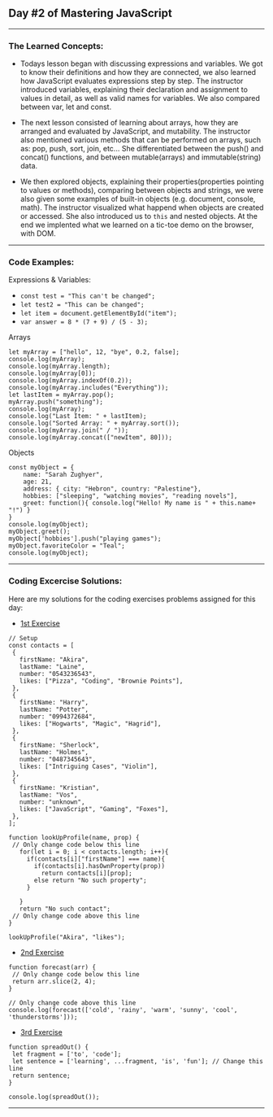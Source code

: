 ## Day #2 of Mastering JavaScript
---

  ### The Learned Concepts:
  - Todays lesson began with discussing expressions and variables. We got to know their definitions and how they are connected, we also learned how JavaScript evaluates expressions step by step. The instructor introduced variables, explaining their declaration and assignment to values in detail, as well as valid names for variables. We also compared between var, let and const.
    
  - The next lesson consisted of learning about arrays, how they are arranged and evaluated by JavaScript, and mutability. The instructor also mentioned various methods that can be performed on arrays, such as: pop, push, sort, join, etc... She differentiated between the push() and concat() functions, and between mutable(arrays) and immutable(string) data.

  - We then explored objects, explaining their properties(properties pointing to values or methods), comparing between objects and strings, we were also given some examples of built-in objects (e.g. document, console, math). The instructor visualized what happend when objects are created or accessed. She also introduced us to `this` and nested objects. At the end we implented what we learned on a tic-toe demo on the browser, with DOM.
  ---
 ### Code Examples: 

Expressions & Variables:
- `const test = "This can't be changed";`
- `let test2 = "This can be changed";`
- `let item = document.getElementById("item");`
- `var answer = 8 * (7 + 9) / (5 - 3);`

Arrays
```
let myArray = ["hello", 12, "bye", 0.2, false];
console.log(myArray);
console.log(myArray.length);
console.log(myArray[0]);
console.log(myArray.indexOf(0.2));
console.log(myArray.includes("Everything"));
let lastItem = myArray.pop();
myArray.push("something");
console.log(myArray);
console.log("Last Item: " + lastItem);
console.log("Sorted Array: " + myArray.sort());
console.log(myArray.join(" / "));
console.log(myArray.concat(["newItem", 80]));
```
Objects
```
const myObject = {
    name: "Sarah Zughyer",
    age: 21,
    address: { city: "Hebron", country: "Palestine"},
    hobbies: ["sleeping", "watching movies", "reading novels"],
    greet: function(){ console.log("Hello! My name is " + this.name+ "!") }
}
console.log(myObject);
myObject.greet();
myObject['hobbies'].push("playing games");
myObject.favoriteColor = "Teal";
console.log(myObject);
```

---
 ### Coding Excercise Solutions:
 Here are my solutions for the coding exercises problems assigned for this day:
 -  [1st Exercise](https://www.freecodecamp.org/learn/javascript-algorithms-and-data-structures/basic-javascript/profile-lookup)
 ```
// Setup
const contacts = [
  {
    firstName: "Akira",
    lastName: "Laine",
    number: "0543236543",
    likes: ["Pizza", "Coding", "Brownie Points"],
  },
  {
    firstName: "Harry",
    lastName: "Potter",
    number: "0994372684",
    likes: ["Hogwarts", "Magic", "Hagrid"],
  },
  {
    firstName: "Sherlock",
    lastName: "Holmes",
    number: "0487345643",
    likes: ["Intriguing Cases", "Violin"],
  },
  {
    firstName: "Kristian",
    lastName: "Vos",
    number: "unknown",
    likes: ["JavaScript", "Gaming", "Foxes"],
  },
];

function lookUpProfile(name, prop) {
  // Only change code below this line
    for(let i = 0; i < contacts.length; i++){
      if(contacts[i]["firstName"] === name){
        if(contacts[i].hasOwnProperty(prop))
          return contacts[i][prop];
        else return "No such property";
      }

    }
    return "No such contact";
  // Only change code above this line
}

lookUpProfile("Akira", "likes");
```

 -  [2nd Exercise](https://www.freecodecamp.org/learn/javascript-algorithms-and-data-structures/basic-data-structures/copy-array-items-using-slice)
 ```
function forecast(arr) {
  // Only change code below this line
  return arr.slice(2, 4);
}

// Only change code above this line
console.log(forecast(['cold', 'rainy', 'warm', 'sunny', 'cool', 'thunderstorms']));
```

 -  [3rd Exercise](https://www.freecodecamp.org/learn/javascript-algorithms-and-data-structures/basic-data-structures/combine-arrays-with-the-spread-operator)
 ```
function spreadOut() {
  let fragment = ['to', 'code'];
  let sentence = ['learning', ...fragment, 'is', 'fun']; // Change this line
  return sentence;
}

console.log(spreadOut());
```
---
